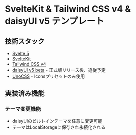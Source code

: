 # SvelteKit & Tailwind CSS v4 & daisyUI v5 テンプレート

## 技術スタック

- [Svelte 5](https://svelte.dev/docs/svelte/overview)
- [SvelteKit](https://svelte.dev/docs/kit/introduction)
- [Tailwind CSS v4](https://tailwindcss.com/)
- [daisyUI v5 beta](https://v5.daisyui.com/) - 正式版リリース後、追従予定
- [UnoCSS](https://unocss.dev/) - Iconsプリセットのみ使用

## 実装済み機能

### テーマ変更機能

- daisyUIのビルトインテーマを任意に変更可能
- テーマはLocalStorageに保存され永続化される
